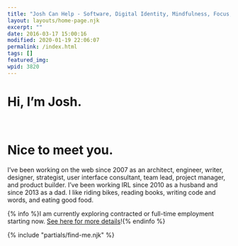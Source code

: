 ```yaml
---
title: "Josh Can Help - Software, Digital Identity, Mindfulness, Focus, and Personal Improvement"
layout: layouts/home-page.njk
excerpt: ""
date: 2016-03-17 15:00:16
modified: 2020-01-19 22:06:07
permalink: /index.html
tags: []
featured_img:
wpid: 3820
---
```


<div class="title"><h1>Hi, I’m Josh.</h1><br><h1>Nice to meet you.</h1></div>

I’ve been working on the web since 2007 as an architect, engineer, writer, designer, strategist, user interface consultant, team lead, project manager, and product builder. I’ve been working IRL since 2010 as a husband and since 2013 as a dad. I like riding bikes, reading books, writing code and words, and eating good food.

{% info %}I am currently exploring contracted or full-time employment starting now. [See here for more details](/hire-me/)!{% endinfo %}

{% include "partials/find-me.njk" %}